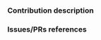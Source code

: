 <!--
Before describing what your contribution is about, we would like
you to make sure that your modifications are compliant with the CCN-lite
coding conventions, see https://github.com/cn-uofbasel/ccn-lite/wiki/Coding-conventions.
-->

### Contribution description

<!--
Put here the description of your contribution:
- describe which part(s) of CCN-lite is (are) involved
- if it's a bug fix, describe the bug that it solves and how it is solved
- you can also give more information to reviewers about how to test your changes
-->


### Issues/PRs references

<!--
Examples: Fixes #1234. See also #5678. Depends on PR #9876.

Please use keywords (e.g., fixes, resolve) with the links to the issues you
resolved, this way they will be automatically closed when your pull request
is merged. See https://help.github.com/articles/closing-issues-using-keywords/.
-->

